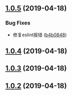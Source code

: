 ## [1.0.5](https://github.com/zczhangchao51/vue-cli-plugin-scaffold/compare/v1.0.4...v1.0.5) (2019-04-18)


### Bug Fixes

* 修复eslint报错 ([b4b0848](https://github.com/zczhangchao51/vue-cli-plugin-scaffold/commit/b4b0848))



## [1.0.4](https://github.com/zczhangchao51/vue-cli-plugin-scaffold/compare/v1.0.3...v1.0.4) (2019-04-18)



## [1.0.3](https://github.com/zczhangchao51/vue-cli-plugin-scaffold/compare/v1.0.2...v1.0.3) (2019-04-18)



## [1.0.2](/compare/v1.0.1...v1.0.2) (2019-04-18)



